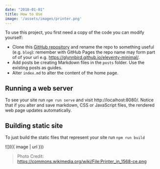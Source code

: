 ```yaml
---
date: "2010-01-01"
title: How to Use
image: '/assets/images/printer.png'
---
```


To use this project, you first need a copy of the code you can modify yourself:

- Clone this [GitHub repository](https://github.com/glynnbird/eleventy-minimal) and rename the repo to something useful (e.g. `blog`): remember with GitHub Pages the repo name may form part of of your url e.g. https://glynnbird.github.io/eleventy-minimal/.
- Add posts be creating Markdown files in the `posts` folder. Use the existing posts as guides.
- Alter `index.md` to alter the content of the home page.

## Running a web server

To see your site run `npm run serve` and visit http://localhost:8080/. Notice that if you alter and save markdown, CSS or JavaScript files, the rendered web page updates automatically. 

## Building static site

To just build the static files that represent your site run `npm run build`

![]({{ image | url }})
> Photo Credit: https://commons.wikimedia.org/wiki/File:Printer_in_1568-ce.png
